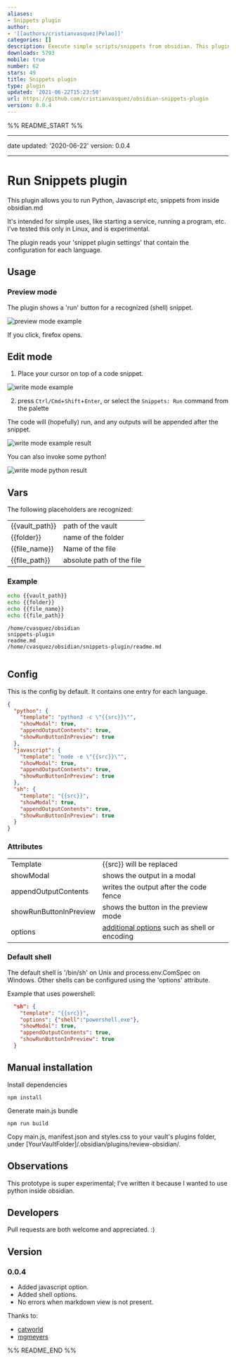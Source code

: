 ```yaml
---
aliases:
- Snippets plugin
author:
- '[[authors/cristianvasquez|Pelao]]'
categories: []
description: Execute simple scripts/snippets from obsidian. This plugin is experimental
downloads: 5793
mobile: true
number: 62
stars: 49
title: Snippets plugin
type: plugin
updated: '2021-06-22T15:23:50'
url: https://github.com/cristianvasquez/obsidian-snippets-plugin
version: 0.0.4
---
```


%% README_START %%

* * *

date updated: '2020-06-22'
version: 0.0.4

* * *

# Run Snippets plugin

This plugin allows you to run Python, Javascript etc, snippets from inside obsidian.md

It's intended for simple uses, like starting a service, running a program, etc. I've tested this only in Linux, and is experimental.

The plugin reads your 'snippet plugin settings' that contain the configuration for each language.

## Usage

### Preview mode

The plugin shows a 'run' button for a recognized (shell) snippet.

![preview mode example](https://raw.githubusercontent.com/cristianvasquez/obsidian-snippets-plugin/HEAD/img/preview.png)

If you click, firefox opens.

## Edit mode

1.  Place your cursor on top of a code snippet.

![write mode example](https://raw.githubusercontent.com/cristianvasquez/obsidian-snippets-plugin/HEAD/img/shell_date.png)

2.  press `Ctrl/Cmd`+`Shift`+`Enter`, or select the `Snippets: Run` command from the palette

The code will (hopefully) run, and any outputs will be appended after the snippet.

![write mode example result](https://raw.githubusercontent.com/cristianvasquez/obsidian-snippets-plugin/HEAD/img/shell_date_result.png)

You can also invoke some python!

![write mode python result](https://raw.githubusercontent.com/cristianvasquez/obsidian-snippets-plugin/HEAD/img/python.png)

## Vars

The following placeholders are recognized:

|                |                           |
| -------------- | ------------------------- |
| {{vault_path}} | path of the vault         |
| {{folder}}     | name of the folder        |
| {{file_name}}  | Name of the file          |
| {{file_path}}  | absolute path of the file |

### Example

```sh
echo {{vault_path}} 
echo {{folder}} 
echo {{file_name}} 
echo {{file_path}}
```

```output
/home/cvasquez/obsidian
snippets-plugin
readme.md
/home/cvasquez/obsidian/snippets-plugin/readme.md
    
```

## Config

This is the config by default. It contains one entry for each language.

```json
{
  "python": {
    "template": "python3 -c \"{{src}}\"",
    "showModal": true,
    "appendOutputContents": true,
    "showRunButtonInPreview": true
  },
  "javascript": {
    "template": "node -e \"{{src}}\"",
    "showModal": true,
    "appendOutputContents": true,
    "showRunButtonInPreview": true
  },
  "sh": {
    "template": "{{src}}",
    "showModal": true,
    "appendOutputContents": true,
    "showRunButtonInPreview": true
  }
}
```

### Attributes

|                        |                                        |
| ---------------------- | -------------------------------------- |
| Template               | {{src}} will be replaced               |
| showModal              | shows the output in a modal            |
| appendOutputContents   | writes the output after the code fence |
| showRunButtonInPreview | shows the button in the preview mode   |
| options                | [additional options](https://nodejs.org/api/child_process.html#child_process_child_process_exec_command_options_callback) such as shell or encoding|

### Default shell

The default shell is '/bin/sh' on Unix and process.env.ComSpec on Windows. Other shells can be configured using the 'options' attribute.

Example that uses powershell: 

```json
  "sh": {
    "template": "{{src}}",
    "options": {"shell":"powershell.exe"},
    "showModal": true,
    "appendOutputContents": true,
    "showRunButtonInPreview": true
  }
```

## Manual installation

Install dependencies

    npm install

Generate main.js bundle

    npm run build

Copy main.js, manifest.json and styles.css to your vault's plugins folder, 
under [YourVaultFolder]/.obsidian/plugins/review-obsidian/.

## Observations

This prototype is super experimental; I've written it because I wanted to use python inside obsidian.

## Developers

Pull requests are both welcome and appreciated. :)

## Version


### 0.0.4

-   Added javascript option.
-   Added shell options.
-   No errors when markdown view is not present.

Thanks to: 
* [catworld](https://github.com/catword)
* [mgmeyers](https://github.com/mgmeyers)


%% README_END %%